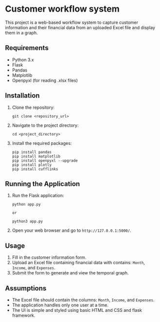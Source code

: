 # Customer workflow system

This project is a web-based workflow system to capture customer information and their financial data from an uploaded Excel file and display them in a graph.

## Requirements
- Python 3.x
- Flask
- Pandas
- Matplotlib
- Openpyxl (for reading .xlsx files)

## Installation

1. Clone the repository:
    ```
    git clone <repository_url>
    ```
2. Navigate to the project directory:
    ```
    cd <project_directory>
    ```
3. Install the required packages:
    ```
    pip install pandas
    pip install matplotlib
    pip install openpyxl --upgrade
    pip install plotly
    pip install cufflinks
    ```

## Running the Application

1. Run the Flask application:
    ```
    python app.py

    or

    python3 app.py

    ```
2. Open your web browser and go to `http://127.0.0.1:5000/`.

## Usage

1. Fill in the customer information form.
2. Upload an Excel file containing financial data with contains: `Month`, `Income`, and `Expenses`.
3. Submit the form to generate and view the temporal graph.

## Assumptions

- The Excel file should contain the columns: `Month`, `Income`, and `Expenses`.
- The application handles only one user at a time.
- The UI is simple and styled using basic HTML and CSS and flask framework.


